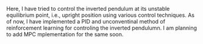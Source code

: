 Here, I have tried to control the inverted pendulum at its unstable equilibrium point, i.e., upright position using various control techniques. As of now, I have implemented a PID and unconventinal method of reinforcement learning for controling the inverted pendulumn. I am planning to add MPC mplementation for the same soon.
